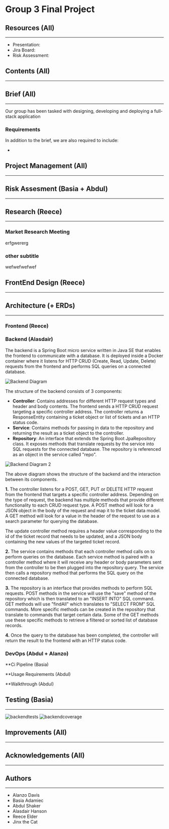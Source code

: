 # Group 3 Final Project

## Resources (All)
---
- Presentation:
- Jira Board:
- Risk Assessment:

## Contents (All)
---


## Brief (All)
---

Our group has been tasked with designing, developing and deploying a full-stack application 

### Requirements

In addition to the brief, we are also required to include:

- 

## Project Management (All)
---

## Risk Assesment (Basia + Abdul)
---

## Research (Reece)
---

### Market Research Meeting
erfgwererg

### other subtitle
wefwefwefwef

## FrontEnd Design (Reece)
---

## Architecture (+ ERDs) 
---

### Frontend (Reece)

### Backend (Alasdair)

The backend is a Spring Boot micro service written in Java SE that enables the frontend to communicate with a database. It is deployed inside a Docker container where it listens for HTTP CRUD (Create, Read, Update, Delete) requests from the frontend and performs SQL queries on a connected database.

![Backend Diagram](https://user-images.githubusercontent.com/71394754/102358242-33700600-3fa7-11eb-87ee-e2fd9c46bc9f.png)

The structure of the backend consists of 3 components:

- **Controller**: Contains addresses for different HTTP request types and header and body contents. The frontend sends a HTTP CRUD request targeting a specific controller address. The controller returns a ResponseEntity containing a ticket object or list of tickets and an HTTP status code.
- **Service**: Contains methods for passing in data to the repository and returning the result as a ticket object to the controller.
- **Repository**: An interface that extends the Spring Boot JpaRepository class. It exposes methods that translate requests by the service into SQL requests for the connected database. The repository is referenced as an object in the service called "repo".

![Backend Diagram 2](https://user-images.githubusercontent.com/71394754/102478984-31b14b80-4056-11eb-8109-96165420019c.png)

The above diagram shows the structure of the backend and the interaction between its components. 


**1.** The controller listens for a POST, GET, PUT or DELETE HTTP request from the frontend that targets a specific controller address. Depending on the type of request, the backend has multiple methods that provide different functionality to each CRUD request type. A POST method will look for a JSON object in the body of the request and map it to the ticket data model. A GET method will look for a value in the header of the request to use as a search parameter for querying the database. 

The update controller method requires a header value corresponding to the id of the ticket record that needs to be updated, and a JSON body containing the new values of the targeted ticket record.

**2.** The service contains methods that each controller method calls on to perform queries on the database. Each service method is paired with a controller method where it will receive any header or body parameters sent from the controller to be then plugged into the repository query. The service then calls a repository method that performs the SQL query on the connected database.

**3.** The repository is an interface that provides methods to perform SQL requests. POST methods in the service will use the "save" method of the repository which is then translated to an "INSERT INTO" SQL command. GET methods will use "findAll" which translates to "SELECT FROM" SQL commands. More specific methods can be created in the repository that translate to commands that target certain data. Some of the GET methods use these specific methods to retrieve a filtered or sorted list of database records.

**4.** Once the query to the database has been completed, the controller will return the result to the frontend with an HTTP status code.

### DevOps (Abdul + Alanzo)

**Ci Pipeline (Basia)

**Usage Requirements (Abdul)

**Walkthrough (Abdul)

## Testing (Basia)
---
![backendtests][backendtests]
![backendcoverage][backendcoverage]



## Improvements (All)
---

## Acknowledgements (All)
---

## Authors 
---

- Alanzo Davis
- Basia Adamiec
- Abdul Shaker
- Alasdair Hanson
- Reece Elder
- Jinx the Cat

[backendtests]:https://i.imgur.com/ZuPZr5m.png
[backendcoverage]:https://i.imgur.com/4CI1HcH.png


